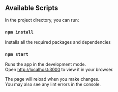## Available Scripts

In the project directory, you can run:

### `npm install`

Installs all the required packages and dependencies 

### `npm start`

Runs the app in the development mode.\
Open [http://localhost:3000](http://localhost:3000) to view it in your browser.

The page will reload when you make changes.\
You may also see any lint errors in the console.